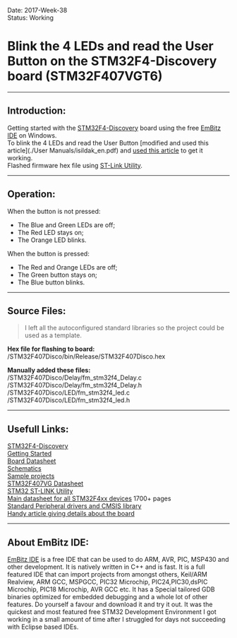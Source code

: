 Date: 2017-Week-38  
Status: Working  

# Blink the 4 LEDs and read the User Button on the STM32F4-Discovery board (STM32F407VGT6) 

---
## Introduction:  
Getting started with the [STM32F4-Discovery](https://stm32f4-discovery.net/stm32f4-links/) board using the free [EmBitz IDE](https://www.embitz.org/) on Windows.   
To blink the 4 LEDs and read the User Button [modified and used this article](./User Manuals/isildak_en.pdf) and [used this article](http://www.firmcodes.com/stm32f407-discovery-gpio-tu) to get it working.   
Flashed firmware hex file using [ST-Link Utility](http://www.st.com/en/development-tools/stsw-link004.html). 

---
## Operation:  
When the button is not pressed:  
- The Blue and Green LEDs are off;  
- The Red LED stays on;  
- The Orange LED blinks.   

When the button is pressed:  
- The Red and Orange LEDs are off;  
- The Green button stays on;  
- The Blue button blinks.  

---
## Source Files:  

>I left all the autoconfigured standard libraries so the project could be used as a template.  

**Hex file for flashing to board:**  
/STM32F407Disco/bin/Release/STM32F407Disco.hex 

**Manually added these files:**  
/STM32F407Disco/Delay/fm_stm32f4_Delay.c  
/STM32F407Disco/Delay/fm_stm32f4_Delay.h  
/STM32F407Disco/LED/fm_stm32f4_led.c  
/STM32F407Disco/LED/fm_stm32f4_led.h  


---
## Usefull Links:  
[STM32F4-Discovery](http://www.st.com/web/catalog/tools/FM116/SC959/SS1532/LN1848/PF252419?s_searchtype=partnumber)  
[Getting Started](http://www.st.com/st-web-ui/static/active/en/resource/technical/document/user_manual/DM00037368.pdf)  
[Board Datasheet](http://www.st.com/st-web-ui/static/active/en/resource/technical/document/user_manual/DM00039084.pdf)  
[Schematics](http://www.st.com/st-web-ui/static/active/en/resource/technical/layouts_and_diagrams/schematic_pack/stm32f4discovery_sch.zip)  
[Sample projects](http://www.st.com/web/en/catalog/tools/FM147/CL1794/SC961/SS1743/LN1734/PF257904?s_searchtype=keyword)  
[STM32F407VG Datasheet](http://www.st.com/st-web-ui/static/active/en/resource/technical/document/datasheet/DM00037051.pdf)  
[STM32 ST-LINK Utility](http://www.st.com/web/en/catalog/tools/PF258168)  
[Main datasheet for all STM32F4xx devices](http://www.st.com/st-web-ui/static/active/en/resource/technical/document/reference_manual/DM00031020.pdf) 1700+ pages  
[Standard Peripheral drivers and CMSIS library](http://www.st.com/web/en/catalog/tools/PF257901)  
[Handy article giving details about the board](https://www.badprog.com/electronics-stm32-using-the-push-button-to-switch-on-the-led6-on-the-stm32f3-discovery-board)  


---
## About EmBitz IDE:  
[EmBitz IDE](https://www.embitz.org/) is a free IDE that can be used to do ARM, AVR, PIC, MSP430 and other development. It is natively written in C++ and is fast. It is a full featured IDE that can import projects from amongst others, Keil/ARM Realview, ARM GCC, MSPGCC, PIC32 Microchip, PIC24,PIC30,dsPIC Microchip, PIC18 Microchip, AVR GCC etc. It has a Special tailored GDB binaries optimized for embedded debugging and a whole lot of other features. Do yourself a favour and download it and try it out. It was the quickest and most featured free STM32 Development Environment I got working in a small amount of time after I struggled for days not succeeding with Eclipse based IDEs.  

